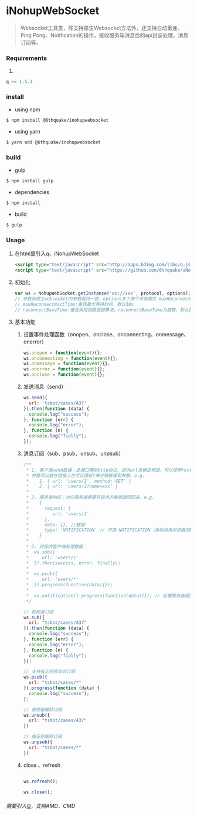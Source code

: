 # iNohupWebSocket
> Websocket工具类，除支持原生Websocket方法外，还支持自动重连、Ping Pong、Notification的操作，接收服务端消息后的api封装处理，消息订阅等。

### Requirements
1. 
  ```javascript
  q >= 1.5.1
  ```

### install 
  * using npm
  ```bash
  $ npm install @6thquake/inohupwebsocket
  ``` 
  * using yarn
  ```bash
  $ yarn add @6thquake/inohupwebsocket
  ``` 
  
### build 
  * gulp
  ```bash
  $ npm install gulp
  ```  
  * dependencies
  ```bash
  $ npm install
  ```   
  * build
  ```bash
  $ gulp
  ```

### Usage
1. 在html里引入q、iNohupWebSocket
    ```html
    <script type="text/javascript" src="http://apps.bdimg.com/libs/q.js/2.0.1/q.js"></script>
    <script type="text/javascript" src="https://github.com/6thquake/iNohupWebSocket/tree/master/dist/NohupWebSocket.js"></script>
    ```
2. 初始化
    ```javascript
    var ws = NohupWebSocket.getInstance('ws://xxx', protocol, options);
    // 参数和原生websocket的参数保持一致，options多了两个可选属性 maxReconnectWaitTime reconnectBaseTime
    // maxReconnectWaitTime:重连最大等待时间，默认30s
    // reconnectBaseTime:重连采用指数退避算法，reconnectBaseTime为底数，默认2
    ```
3. 基本功能

   1. 设置事件处理函数（onopen、onclose、onconnecting、onmessage、onerror）
      ```javascript
      ws.onopen = function(event){};
      ws.onconnecting = function(event){};
      ws.onmessage = function(event){};
      ws.onerror = function(event){};
      ws.onclose = function(event){};
      ```
   
   2. 发送消息（send）
      ```javascript
      ws.send({
        url: 'tsbot/cases/437'
      }).then(function (data) {
        console.log("success");
      }, function (err) {
        console.log("error");
      }, function (n) {
        console.log("fially");
      });
      ```
        
   3. 消息订阅（sub、psub、unsub、unpsub）
      ```javascript
      /**
       * 1. 客户端send数据：此接口模拟http协议，提供url来确定频道，可以使用restful接口来定义和后端服务的映射关系，
       * 参数可以放在链接上也可以通过?来分隔链接和参数，e.g.
       *    1. { url: 'users/1', method:'GET' }
       *    2. { url: 'users/1?name=xxx' }
       *
       * 2. 服务端响应：对应服务端需要将请求的数据返回回来，e.g.
       *    {
       *      request: {
       *         url: 'users/1'
       *      },
       *      data: {}, //数据
       *      type: 'NOTIFICATION' // 可选 NOTIFICATION（自动调用浏览器的Notification api）
       *    }
       *
       * 3. 对应的客户端处理数据：
       *  ws.sub({
       *     url: 'users/1'
       *  }).then(success, error, finally);
       *
       *  ws.psub({
       *     url: 'users/*'
       *  }).progress(function(data){});
       *  
       *  ws.notification().progress(function(data){}); // 处理服务端返回的type为NOTIFICATION的所有消息
       */

      // 按频道订阅 
      ws.sub({
        url: "tsbot/cases/437"
      }).then(function (data) {
        console.log("success");
      }, function (err) {
        console.log("error");
      }, function (n) {
        console.log("fially");
      });
      
      // 支持按正则表达式订阅
      ws.psub({
        url: "tsbot/cases/*"
      }).progress(function (data) {
        console.log("success");
      };

      // 按频道解除订阅
      ws.unsub({
        url: "tsbot/cases/437"
      })

      // 按正则解除订阅
      ws.unpsub({
        url: "tsbot/cases/*"
      })
      ```

   4. close 、refresh
      ```javascript

      ws.refresh();

      ws.close();

      ```

###### 需要引入[Q](https://github.com/kriskowal/q)，支持AMD、CMD 

